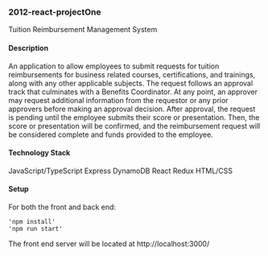 ### 2012-react-projectOne
Tuition Reimbursement Management System

#### Description
An application to allow employees to submit requests for tuition reimbursements for business related courses, certifications, and trainings, along with any other applicable subjects. The request follows an approval track that culminates with a Benefits Coordinator. At any point, an approver may request additional information from the requestor or any prior approvers before making an approval decision. After approval, the request is pending until the employee submits their score or presentation. Then, the score or presentation will be confirmed, and the reimbursement request will be considered complete and funds provided to the employee.

#### Technology Stack
JavaScript/TypeScript
Express
DynamoDB
React
Redux
HTML/CSS

#### Setup
For both the front and back end:

    'npm install'
    'npm run start'
The front end server will be located at http://localhost:3000/